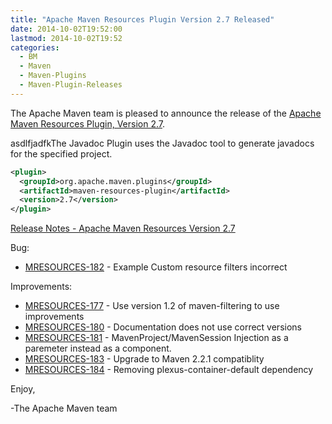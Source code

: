 ```yaml
---
title: "Apache Maven Resources Plugin Version 2.7 Released"
date: 2014-10-02T19:52:00
lastmod: 2014-10-02T19:52
categories:
  - BM
  - Maven
  - Maven-Plugins
  - Maven-Plugin-Releases
---
```

The Apache Maven team is pleased to announce the release of the 
[Apache Maven Resources Plugin, Version 2.7](http://maven.apache.org/plugins/maven-resources-plugin).

asdlfjadfkThe Javadoc Plugin uses the Javadoc tool to generate javadocs for the specified project.

```xml
<plugin>
  <groupId>org.apache.maven.plugins</groupId>
  <artifactId>maven-resources-plugin</artifactId>
  <version>2.7</version>
</plugin>
```

<!-- more -->

[Release Notes - Apache Maven Resources Version 2.7](http://jira.codehaus.org/secure/ReleaseNote.jspa?projectId=11145&version=18645)


Bug:

 * [MRESOURCES-182](https://issues.apache.org/jira/browse/MRESOURCES-182) - Example Custom resource filters incorrect

Improvements:

 * [MRESOURCES-177](https://issues.apache.org/jira/browse/MRESOURCES-177) - Use version 1.2 of maven-filtering to use improvements
 * [MRESOURCES-180](https://issues.apache.org/jira/browse/MRESOURCES-180) - Documentation does not use correct versions
 * [MRESOURCES-181](https://issues.apache.org/jira/browse/MRESOURCES-181) - MavenProject/MavenSession Injection as a paremeter instead as a component.
 * [MRESOURCES-183](https://issues.apache.org/jira/browse/MRESOURCES-183) - Upgrade to Maven 2.2.1 compatiblity
 * [MRESOURCES-184](https://issues.apache.org/jira/browse/MRESOURCES-184) - Removing plexus-container-default dependency


Enjoy,

-The Apache Maven team
